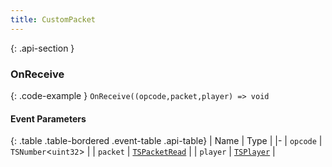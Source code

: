 ```yaml
---
title: CustomPacket
---
```







{: .api-section }
### OnReceive




{: .code-example }
`OnReceive((opcode,packet,player) => void`
#### Event Parameters

{: .table .table-bordered .event-table .api-table}
| Name | Type |
|-
| `opcode` | `TSNumber`<`uint32`\> |
| `packet` | [`TSPacketRead`](../classes/TSPacketRead) |
| `player` | [`TSPlayer`](../classes/TSPlayer) |
